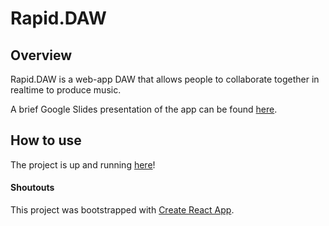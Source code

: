 # Rapid.DAW

## Overview
Rapid.DAW is a web-app DAW that allows people to collaborate
together in realtime to produce music.

A brief Google Slides presentation of the app can be found [here](https://docs.google.com/presentation/d/1rGmbkAnjM21ZDTNb1dSmOl_LOTwo_qDN6g-zi4fa2Wc/edit?usp=sharing "here").

## How to use

The project is up and running [here](https://gh2o.github.io/RapiDAW/)!

#### Shoutouts

This project was bootstrapped with [Create React App](https://github.com/facebookincubator/create-react-app).
